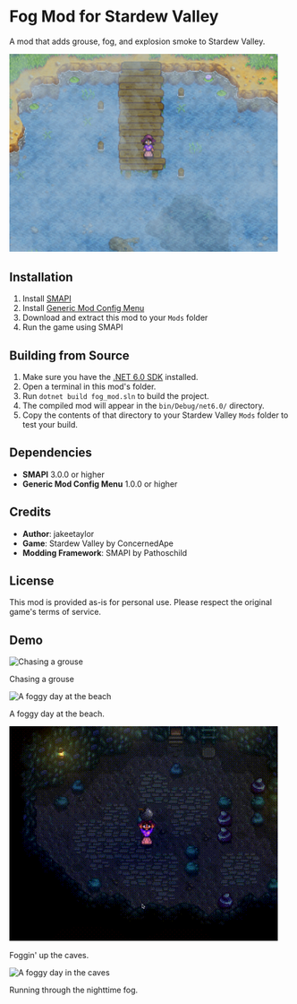 # Fog Mod for Stardew Valley

A mod that adds grouse, fog, and explosion smoke to Stardew Valley.

<img src="demo/demo_image.png" alt="A foggy day at the lake" width="480"/>

## Installation

1. Install [SMAPI](https://smapi.io/)
2. Install [Generic Mod Config Menu](https://www.nexusmods.com/stardewvalley/mods/5098)
3. Download and extract this mod to your `Mods` folder
4. Run the game using SMAPI

## Building from Source

1. Make sure you have the [.NET 6.0 SDK](https://dotnet.microsoft.com/download/dotnet/6.0) installed.
2. Open a terminal in this mod's folder.
3. Run `dotnet build fog_mod.sln` to build the project.
4. The compiled mod will appear in the `bin/Debug/net6.0/` directory.
5. Copy the contents of that directory to your Stardew Valley `Mods` folder to test your build.

## Dependencies

- **SMAPI** 3.0.0 or higher
- **Generic Mod Config Menu** 1.0.0 or higher

## Credits

- **Author**: jakeetaylor
- **Game**: Stardew Valley by ConcernedApe
- **Modding Framework**: SMAPI by Pathoschild

## License

This mod is provided as-is for personal use. Please respect the original game's terms of service.

## Demo

<img src="demo/grouse_demo.gif" alt="Chasing a grouse" width="480"/>

Chasing a grouse

<img src="demo/beach_demo.gif" alt="A foggy day at the beach" width="480"/>

A foggy day at the beach.

<img src="demo/bomb_demo.gif" alt="A foggy day in the caves" width="480"/>

Foggin' up the caves.

<img src="demo/light_demo.gif" alt="A foggy day in the caves" width="480"/>

Running through the nighttime fog.